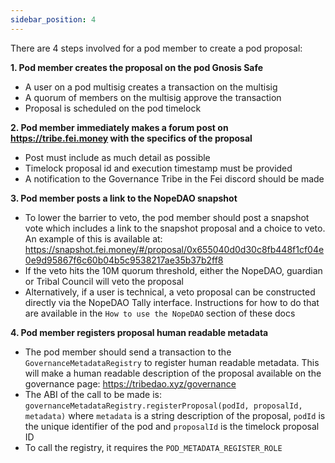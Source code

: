 ```yaml
---
sidebar_position: 4
---
```

There are 4 steps involved for a pod member to create a pod proposal:

**1.  Pod member creates the proposal on the pod Gnosis Safe**
- A user on a pod multisig creates a transaction on the multisig
- A quorum of members on the multisig approve the transaction
- Proposal is scheduled on the pod timelock

**2. Pod member immediately makes a forum post on https://tribe.fei.money with the specifics of the proposal**
- Post must include as much detail as possible
- Timelock proposal id and execution timestamp must be provided
- A notification to the Governance Tribe in the Fei discord should be made

**3. Pod member posts a link to the NopeDAO snapshot**
- To lower the barrier to veto, the pod member should post a snapshot vote which includes a link to the snapshot proposal and a choice to veto. An example of this is available at: https://snapshot.fei.money/#/proposal/0x655040d0d30c8fb448f1cf04e0e9d95867f6c60b04b5c9538217ae35b37b2ff8 
- If the veto hits the 10M quorum threshold, either the NopeDAO, guardian or Tribal Council will veto the proposal
- Alternatively, if a user is technical, a veto proposal can be constructed directly via the NopeDAO Tally interface. Instructions for how to do that are available in the `How to use the NopeDAO` section of these docs

**4. Pod member registers proposal human readable metadata**
- The pod member should send a transaction to the `GovernanceMetadataRegistry` to register human readable metadata. This will make a human readable description of the proposal available on the governance page: https://tribedao.xyz/governance 
- The ABI of the call to be made is: `governanceMetadataRegistry.registerProposal(podId, proposalId, metadata)` where `metadata` is a string description of the proposal, `podId` is the unique identifier of the pod and `proposalId` is the timelock proposal ID
- To call the registry, it requires the `POD_METADATA_REGISTER_ROLE`



